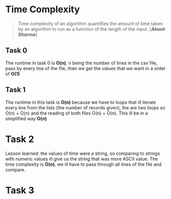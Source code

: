 # Time Complexity

>Time complexity of an algorithm quantifies the amount of time taken by an algorithm to run as a function of the length of the input. [***Akash Sharma***]

## Task 0

The runtime in task 0 is **O(n)**, n being the number of lines in the csv file, pass by every line of the file, then we get the values that we want in a order of **O(1)**

## Task 1

The runtime in this task is **O(n)** because we have to loops that ill iterate every line from the lists (the number of records given), the are two loops so O(n) + O(n) and the reading of both files O(n) + O(n). This ill be in a simplified way **O(n)**

# Task 2

Lesson learned: the values of time were a string, so comparing to strings with numeric values ill give us the string that was more ASCII value.
The time complexity is **O(n)**, we ill have to pass through all lines of the file and compare.

# Task 3